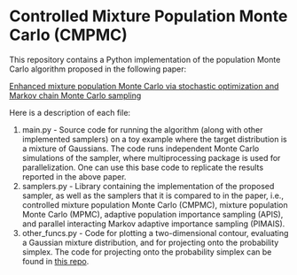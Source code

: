 # Controlled Mixture Population Monte Carlo (CMPMC)
 This repository contains a Python implementation of the population Monte Carlo algorithm proposed in the following 
 paper:
 
 [Enhanced mixture population Monte Carlo via stochastic optimization and Markov chain Monte Carlo sampling](https://ieeexplore.ieee.org/document/9053410)
 
Here is a description of each file:
1. main.py - Source code for running the algorithm (along with other implemented samplers) on a toy example where the 
target distribution is a mixture of Gaussians. The code runs independent Monte Carlo simulations of the sampler, where
multiprocessing package is used for parallelization. One can use this base code to replicate the results reported in 
the above paper.
2. samplers.py - Library containing the implementation of the proposed sampler, as well as the samplers that it is
compared to in the paper, i.e., controlled mixture population Monte Carlo (CMPMC), mixture population Monte Carlo 
(MPMC), adaptive population importance sampling (APIS), and parallel interacting Markov adaptive importance
sampling (PIMAIS). 
3. other_funcs.py - Code for plotting a two-dimensional contour, evaluating a Gaussian mixture distribution, and for 
projecting onto the probability simplex. The code for projecting onto the probability simplex can be found in
[this repo](https://github.com/michael-lash/Prophit).

